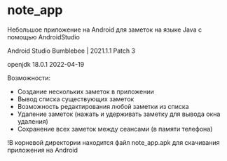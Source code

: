 # note_app
Небольшое приложение на Android для заметок на языке Java с помощью AndroidStudio

Android Studio Bumblebee | 2021.1.1 Patch 3

openjdk 18.0.1 2022-04-19

Возможности:

- Создание нескольких заметок в приложении
- Вывод списка существующих заметок
- Возможность редактирования любой заметки из списка
- Удаление заметок (нажать и удерживать заметку для вывода окна удаления)
- Сохранение всех заметок между сеансами (в памяти телефона)

!В корневой директории находится файл note_app.apk для скачивания приложения на Android
